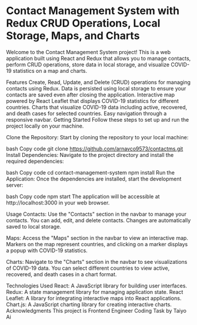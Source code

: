 <h1>Contact Management System with Redux CRUD Operations, Local Storage, Maps, and Charts</h1>
Welcome to the Contact Management System project! This is a web application built using React and Redux that allows you to manage contacts, perform CRUD operations, store data in local storage, and visualize COVID-19 statistics on a map and charts.

Features
Create, Read, Update, and Delete (CRUD) operations for managing contacts using Redux.
Data is persisted using local storage to ensure your contacts are saved even after closing the application.
Interactive map powered by React Leaflet that displays COVID-19 statistics for different countries.
Charts that visualize COVID-19 data including active, recovered, and death cases for selected countries.
Easy navigation through a responsive navbar.
Getting Started
Follow these steps to set up and run the project locally on your machine.

Clone the Repository: Start by cloning the repository to your local machine:

bash
Copy code
git clone https://github.com/arnavco9573/contactms.git
Install Dependencies: Navigate to the project directory and install the required dependencies:

bash
Copy code
cd contact-management-system
npm install
Run the Application: Once the dependencies are installed, start the development server:

bash
Copy code
npm start
The application will be accessible at http://localhost:3000 in your web browser.

Usage
Contacts: Use the "Contacts" section in the navbar to manage your contacts. You can add, edit, and delete contacts. Changes are automatically saved to local storage.

Maps: Access the "Maps" section in the navbar to view an interactive map. Markers on the map represent countries, and clicking on a marker displays a popup with COVID-19 statistics.

Charts: Navigate to the "Charts" section in the navbar to see visualizations of COVID-19 data. You can select different countries to view active, recovered, and death cases in a chart format.

Technologies Used
React: A JavaScript library for building user interfaces.
Redux: A state management library for managing application state.
React Leaflet: A library for integrating interactive maps into React applications.
Chart.js: A JavaScript charting library for creating interactive charts.
Acknowledgments
This project is Frontend Engineer Coding Task by Taiyo Ai
